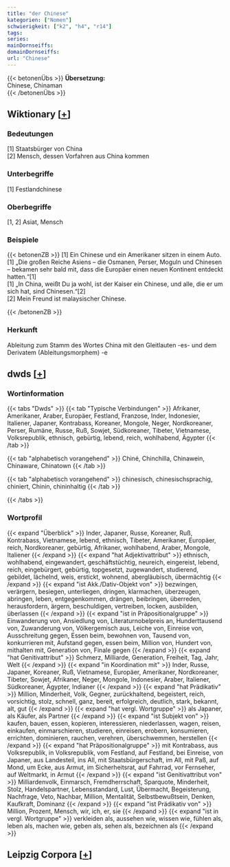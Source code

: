 ```yaml
---
title: "der Chinese"
kategorien: ["Nomen"]
schwierigkeit: ["k2", "h4", "r14"]
tags:
series:
mainDornseiffs:
domainDornseiffs:
url: "Chinese"
---
```


{{< betonenÜbs >}}
**Übersetzung:**  
Chinese, Chinaman  
{{< /betonenÜbs >}}

## Wiktionary [[+](https://de.wiktionary.org/wiki/Chinese)]

### Bedeutungen
[1] Staatsbürger von China  
[2] Mensch, dessen Vorfahren aus China kommen  

### Unterbegriffe
[1] Festlandchinese  

### Oberbegriffe
[1, 2] Asiat, Mensch  

### Beispiele
{{< betonenZB >}}
[1] Ein Chinese und ein Amerikaner sitzen in einem Auto.  
[1] „Die großen Reiche Asiens – die Osmanen, Perser, Moguln und Chinesen – bekamen sehr bald mit, dass die Europäer einen neuen Kontinent entdeckt hatten.“[1]  
[1] „In China, weißt Du ja wohl, ist der Kaiser ein Chinese, und alle, die er um sich hat, sind Chinesen.“[2]  
[2] Mein Freund ist malaysischer Chinese.  

{{< /betonenZB >}}
### Herkunft
Ableitung zum Stamm des Wortes China mit den Gleitlauten -es- und dem Derivatem (Ableitungsmorphem) -e  



## dwds [[+](https://www.dwds.de/wb/Chinese)]

### Wortinformation
{{< tabs "Dwds" >}}
{{< tab "Typische Verbindungen" >}}
Afrikaner, Amerikaner, Araber, Europäer, Festland, Franzose, Inder, Indonesier, Italiener, Japaner, Kontrabass, Koreaner, Mongole, Neger, Nordkoreaner, Perser, Rumäne, Russe, Ruß, Sowjet, Südkoreaner, Tibeter, Vietnamese, Volksrepublik, ethnisch, gebürtig, lebend, reich, wohlhabend, Ägypter
{{< /tab >}}

{{< tab "alphabetisch vorangehend" >}}
Chiné, Chinchilla, Chinawein, Chinaware, Chinatown
{{< /tab >}}

{{< tab "alphabetisch vorangehend" >}}
chinesisch, chinesischsprachig, chiniert, Chinin, chininhaltig
{{< /tab >}}

{{< /tabs >}}

### Wortprofil
{{< expand "Überblick" >}} Inder, Japaner, Russe, Koreaner, Ruß, Kontrabass, Vietnamese, lebend, ethnisch, Tibeter, Amerikaner, Europäer, reich, Nordkoreaner, gebürtig, Afrikaner, wohlhabend, Araber, Mongole, Italiener {{< /expand >}}
{{< expand "hat Adjektivattribut" >}} ethnisch, wohlhabend, eingewandert, geschäftstüchtig, neureich, eingereist, lebend, reich, eingebürgert, gebürtig, topgesetzt, zugewandert, studierend, gebildet, lächelnd, weis, erstickt, wohnend, abergläubisch, übermächtig {{< /expand >}}
{{< expand "ist Akk./Dativ-Objekt von" >}} bezwingen, verärgern, besiegen, unterliegen, dringen, klarmachen, überzeugen, abringen, leben, entgegenkommen, drängen, beibringen, überreden, herausfordern, ärgern, beschuldigen, vertreiben, locken, ausbilden, überlassen {{< /expand >}}
{{< expand "ist in Präpositionalgruppe" >}} Einwanderung von, Ansiedlung von, Literaturnobelpreis an, Hunderttausend von, Zuwanderung von, Völkergemisch aus, Leiche von, Einreise von, Ausschreitung gegen, Essen beim, bewohnen von, Tausend von, konkurrieren mit, Aufstand gegen, essen beim, Million von, Hundert von, mithalten mit, Generation von, Finale gegen {{< /expand >}}
{{< expand "hat Genitivattribut" >}} Schmerz, Milliarde, Generation, Freiheit, Tag, Jahr, Welt {{< /expand >}}
{{< expand "in Koordination mit" >}} Inder, Russe, Japaner, Koreaner, Ruß, Vietnamese, Europäer, Amerikaner, Nordkoreaner, Tibeter, Sowjet, Afrikaner, Neger, Mongole, Indonesier, Araber, Italiener, Südkoreaner, Ägypter, Indianer {{< /expand >}}
{{< expand "hat Prädikativ" >}} Million, Minderheit, Volk, Gegner, zurückhaltend, begeistert, reich, vorsichtig, stolz, schnell, ganz, bereit, erfolgreich, deutlich, stark, bekannt, alt, gut {{< /expand >}}
{{< expand "hat vergl. Wortgruppe" >}} als Japaner, als Käufer, als Partner {{< /expand >}}
{{< expand "ist Subjekt von" >}} kaufen, bauen, essen, kopieren, interessieren, niederlassen, wagen, reisen, einkaufen, einmarschieren, studieren, einreisen, erobern, konsumieren, errichten, dominieren, rauchen, verehren, überschwemmen, herstellen {{< /expand >}}
{{< expand "hat Präpositionalgruppe" >}} mit Kontrabass, aus Volksrepublik, in Volksrepublik, vom Festland, auf Festland, bei Einreise, von Japaner, aus Landesteil, ins All, mit Staatsbürgerschaft, im All, mit Paß, auf Mond, um Ecke, aus Armut, im Sicherheitsrat, auf Fahrrad, vor Fernseher, auf Weltmarkt, in Armut {{< /expand >}}
{{< expand "ist Genitivattribut von" >}} Milliardenvolk, Einmarsch, Fremdherrschaft, Sparquote, Minderheit, Stolz, Handelspartner, Lebensstandard, Lust, Übermacht, Begeisterung, Nachfrage, Veto, Nachbar, Million, Mentalität, Selbstbewußtsein, Denken, Kaufkraft, Dominanz {{< /expand >}}
{{< expand "ist Prädikativ von" >}} Million, Prozent, Mensch, wir, ich, er, sie {{< /expand >}}
{{< expand "ist in vergl. Wortgruppe" >}} verkleiden als, aussehen wie, wissen wie, fühlen als, leben als, machen wie, geben als, sehen als, bezeichnen als {{< /expand >}}

## Leipzig Corpora [[+](https://corpora.uni-leipzig.de/en/res?word=Chinese&corpusId=deu_newscrawl-public_2018)]

